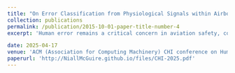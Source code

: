 ```yaml
---
title: "On Error Classification from Physiological Signals within Airborne Environment"
collection: publications
permalink: /publication/2015-10-01-paper-title-number-4
excerpt: 'Human error remains a critical concern in aviation safety, contributing to 70-80% of accidents despite technological advancements. While physiological measures show promise for error detection in laboratory settings, their effectiveness in dynamic flight environments remains underexplored. Through live flight trials with nine commercial pilots, we investigated whether established error-detection approaches maintain accuracy during actual flight operations. Participants completed standardized multi-tasking scenarios across conditions ranging from laboratory settings to straight-and-level flight and 2G manoeuvres while we collected synchronized physiological data. Our findings demonstrate that EEG-based classification maintains high accuracy (87.83%) during complex flight manoeuvres, comparable to laboratory performance (89.23%). Eye-tracking showed moderate performance (82.50\%), while ECG performed near chance level (51.50%). Classification accuracy remained stable across flight conditions, with minimal degradation during 2G manoeuvres. These results provide the first evidence that physiological error detection can translate effectively to operational aviation environments.'

date: 2025-04-17
venue: 'ACM (Association for Computing Machinery) CHI conference on Human Factors in Computing Systems'
paperurl: 'http://NiallMcGuire.github.io/files/CHI-2025.pdf'
---
```

